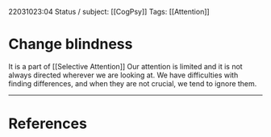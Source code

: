 22031023:04
Status / subject:  [[CogPsy]]
Tags: [[Attention]]

# Change blindness
It is a part of [[Selective Attention]]
Our attention is limited and it is not always directed wherever we are looking at.
We have difficulties with finding differences, and when they are not crucial, we tend to ignore them.

---
# References